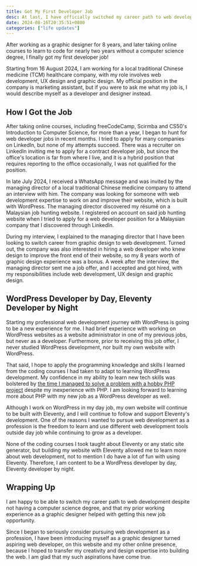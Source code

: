 ```yaml
---
title: Got My First Developer Job
desc: At last, I have officially switched my career path to web development.
date: 2024-08-16T20:35:51+0800
categories: ["life updates"]
---
```


After working as a graphic designer for 8 years, and later taking online courses to learn to code for nearly two years without a computer science degree, I finally got my first developer job!

Starting from 16 August 2024, I am working for a local traditional Chinese medicine (TCM) healthcare company, with my role involves web development, UX design and graphic design. My official position in the company is marketing assistant, but if you were to ask me what my job is, I would describe myself as a developer and designer instead.

## How I Got the Job

After taking online courses, including freeCodeCamp, Scirmba and CS50's Introduction to Computer Science, for more than a year, I began to hunt for web developer jobs in recent months. I tried to apply for many companies on LinkedIn, but none of my attempts succeed. There was a recruiter on LinkedIn inviting me to apply for a contract developer job, but since the office's location is far from where I live, and it is a hybrid position that requires reporting to the office occasionally, I was not qualified for the position.

In late July 2024, I received a WhatsApp message and was invited by the managing director of a local traditional Chinese medicine company to attend an interview with him. The company was looking for someone with web development expertise to work on and improve their website, which is built with WordPress. The managing director discovered my résumé on a Malaysian job hunting website. I registered on account on said job hunting website when I tried to apply for a web developer position for a Malaysian company that I discovered through LinkedIn.

During my interview, I explained to the managing director that I have been looking to switch career from graphic design to web development. Turned out, the company was also interested in hiring a web developer who knew design to improve the front end of their website, so my 8 years worth of graphic design experience was a bonus. A week after the interview, the managing director sent me a job offer, and I accepted and got hired, with my responsibilities include web development, UX design and graphic design.

## WordPress Developer by Day, Eleventy Developer by Night

Starting my professional web development journey with WordPress is going to be a new experience for me. I had brief experience with working on WordPress websites as a website administrator in one of my previous jobs, but never as a developer. Furthermore, prior to receiving this job offer, I never studied WordPress development, nor built my own website with WordPress.

That said, I hope to apply the programming knowledge and skills I learned from the coding courses I had taken to adapt to learning WordPress development. My confidence in my ability to learn new tech skills was bolstered by [the time I managed to solve a problem with a hobby PHP project](2024-07-08-dipping-my-toes-in-php-for-my-hobby-project.md) despite my inexperience with PHP. I am looking forward to learning more about PHP with my new job as a WordPress developer as well.

Although I work on WordPress in my day job, my own website will continue to be built with Eleventy, and I will continue to follow and support Eleventy's development. One of the reasons I wanted to pursue web development as a profession is the freedom to learn and use different web development tools outside day job while continuing to grow as a developer.

None of the coding courses I took taught about Eleventy or any static site generator, but building my website with Eleventy allowed me to learn more about web development, not to mention I do have a lot of fun with using Eleventy. Therefore, I am content to be a WordPress developer by day, Eleventy developer by night.

## Wrapping Up

I am happy to be able to switch my career path to web development despite not having a computer science degree, and that my prior working experience as a graphic designer helped with getting this new job opportunity.

Since I began to seriously consider pursuing web development as a profession, I have been introducing myself as a graphic designer turned aspiring web developer, on this website and my other online presence, because I hoped to transfer my creativity and design expertise into building the web. I am glad that my such aspirations have come true.